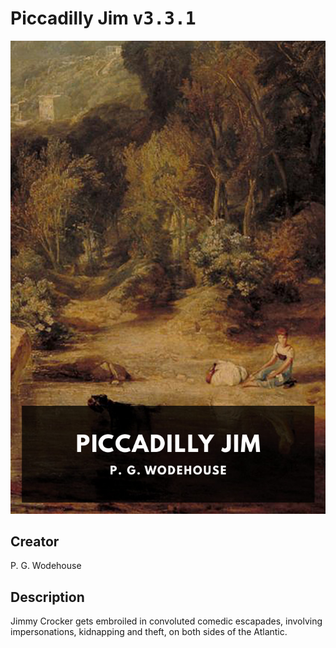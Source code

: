 
# Piccadilly Jim <kbd>v3.3.1</kbd>

<center>
  <img src="./cover-1024.jpg"/>
</center>

## Creator
P. G. Wodehouse

## Description
Jimmy Crocker gets embroiled in convoluted comedic escapades, involving impersonations, kidnapping and theft, on both sides of the Atlantic.
